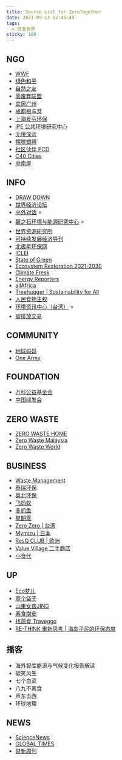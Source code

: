 ```yaml
---
title: Source List for ZeroTogether
date: 2021-09-13 12:45:49
tags:
  - 信息世界
sticky: 100
---
```


## NGO

- [WWF](https://wwf.panda.org)
- [绿色和平](https://www.greenpeace.org)
- [自然之友](http://www.fon.org.cn)
- [零废弃联盟](http://www.lingfeiqi.org)
- [宜居广州](http://www.yjgz.org)
- [成都根与芽](http://www.cdgyy.org)
- [上海爱芬环保](http://aifen.org)
- [IPE 公共环境研究中心](http://www.ipe.org.cn)
- [无境深蓝](http://www.betterblue.net)
- [摆脱塑缚](https://www.zhihu.com/org/bai-tuo-su-fu)
- [社区伙伴 PCD](https://pcd.org.hk)
- [C40 Cities](https://www.c40.org)
- [中南屋](https://www.chinagoingout.org)



## INFO

- [DRAW DOWN](https://www.drawdown.org)
- [世界经济论坛](https://cn.weforum.org)
- [中外对话](https://chinadialogue.net) :star:
- [磐之石环境与能源研究中心](http://www.reei.org.cn) :star:
- [世界资源研究所](https://www.wri.org.cn)
- [可持续发展经济导刊](http://www.sdg-china.net)
- [北极星环保网](https://huanbao.bjx.com.cn)
- [ICLEI](http://eastasia.iclei.org)
- [State of Green](http://stateofgreen.cn)
- [Ecosystem Restoration 2021-2030](https://www.decadeonrestoration.org)
- [Climate Fresk](https://climatefresk.org)
- [Energy Reporters](https://www.energy-reporters.com)
- [allAfrica](https://allafrica.com)
- [Treehugger | Sustainability for All](https://www.treehugger.com)
- [人民食物主权](https://www.shiwuzq.com/portal.php)
- [环境资讯中心（台湾）](https://e-info.org.tw) :star:
- [碳排放交易](http://www.tanpaifang.com/)



## COMMUNITY

- [地球妈妈](https://www.pachamama.org)
- [One Army](https://www.onearmy.earth)



## FOUNDATION

- [万科公益基金会](http://www.vankefoundation.org)
- [中国绿发会](http://www.cbcgdf.org)



## ZERO WASTE

- [ZERO WASTE HOME](https://zerowastehome.com)
- [Zero Waste Malaysia](https://zerowastemalaysia.org)
- [Zero Waste World](https://zerowasteworld.org)



## BUSINESS

- [Waste Management](https://www.wm.com)
- [泰瑞环保](https://www.terracycle.cn)
- [奥北环保](https://www.aobag.com)
- [飞蚂蚁](https://www.fmy90.com)
- [多抓鱼](https://www.duozhuayu.com)
- [星期零](https://www.starfieldcn.com)
- [Zero Zero | 台湾](https://www.zerozero.com.tw)
- [Mymizu | 日本](https://www.mymizu.co)
- [ResQ CLUB | 欧洲](https://www.resq-club.com)
- [Value Village 二手商店](https://www.valuevillage.com)
- [小食代](https://www.foodinc.com.cn)



## UP

- [Eco梦儿](https://space.bilibili.com/18979787)
- [壹个袋子](https://space.bilibili.com/524809503)
- [山東女孩JING]()
- [素食南安]()
- [找蔬食 Traveggo](https://www.youtube.com/c/%E6%89%BE%E8%94%AC%E9%A3%9FTraveggo/)
- [RE-THINK 重新思考 | 海岛子民的环保态度](https://www.instagram.com/rethink.tw/)



## 播客

- 海外智库能源与气候变化报告解读
- 碳笑风生
- 七个白菜
- 八九不离食
- 声东击西
- 环球地理



## NEWS

- [ScienceNews](https://www.sciencenews.org)
- [GLOBAL TIMES](https://www.globaltimes.cn)
- [财新周刊](https://weekly.caixin.com)
